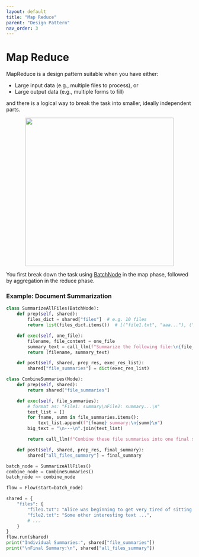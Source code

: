 ```yaml
---
layout: default
title: "Map Reduce"
parent: "Design Pattern"
nav_order: 3
---
```


# Map Reduce

MapReduce is a design pattern suitable when you have either:
- Large input data (e.g., multiple files to process), or
- Large output data (e.g., multiple forms to fill)

and there is a logical way to break the task into smaller, ideally independent parts. 

<div align="center">
  <img src="https://github.com/the-pocket/PocketFlow/raw/main/assets/mapreduce.png?raw=true" width="400"/>
</div>

You first break down the task using [BatchNode](../core_abstraction/batch.md) in the map phase, followed by aggregation in the reduce phase.

### Example: Document Summarization

```python
class SummarizeAllFiles(BatchNode):
    def prep(self, shared):
        files_dict = shared["files"]  # e.g. 10 files
        return list(files_dict.items())  # [("file1.txt", "aaa..."), ("file2.txt", "bbb..."), ...]

    def exec(self, one_file):
        filename, file_content = one_file
        summary_text = call_llm(f"Summarize the following file:\n{file_content}")
        return (filename, summary_text)

    def post(self, shared, prep_res, exec_res_list):
        shared["file_summaries"] = dict(exec_res_list)

class CombineSummaries(Node):
    def prep(self, shared):
        return shared["file_summaries"]

    def exec(self, file_summaries):
        # format as: "File1: summary\nFile2: summary...\n"
        text_list = []
        for fname, summ in file_summaries.items():
            text_list.append(f"{fname} summary:\n{summ}\n")
        big_text = "\n---\n".join(text_list)

        return call_llm(f"Combine these file summaries into one final summary:\n{big_text}")

    def post(self, shared, prep_res, final_summary):
        shared["all_files_summary"] = final_summary

batch_node = SummarizeAllFiles()
combine_node = CombineSummaries()
batch_node >> combine_node

flow = Flow(start=batch_node)

shared = {
    "files": {
        "file1.txt": "Alice was beginning to get very tired of sitting by her sister...",
        "file2.txt": "Some other interesting text ...",
        # ...
    }
}
flow.run(shared)
print("Individual Summaries:", shared["file_summaries"])
print("\nFinal Summary:\n", shared["all_files_summary"])
```